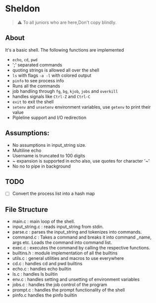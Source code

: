 # Sheldon
> ⚠ To all juniors who are here,Don't copy blindly.


## About 
It's a basic shell. 
The following functions are implemented

* `echo`, `cd`, `pwd`
* ';' separated commands
* quoting strings is allowed all over the shell
* `ls` with flags `-a -l` with colored output
* `pinfo` to see process info
* Runs all the commands
* job handling through `fg`, `bg`, `kjob`, `jobs` and `overkill`
* handles signals like `Ctrl-Z` and `Ctrl-C`
* `exit` to exit the shell
* `setenv` and `unsetenv` environment variables, use `getenv` to print their value
* Pipleline support and I/O redirection


## Assumptions:
* No assumptions in input_string size.
* Multiline echo
* Username is truncated to 100 digits
* ~ expansion is supported in echo also, use quotes for character '~'
* No no to pipe in background

##  TODO
- [ ]  Convert the process list into a hash map

## File Structure
* main.c : main loop of the shell.
* input_string.c : reads input_string from stdin.
* parse.c : parses the input_string and tokenizes into commands.
* command.c : Takes a command and breaks it into command _name, args etc. 
Loads the command into command list.
* exec.c : executes the command by calling the respective functions.
* builtins.h : module implementation of all the builtins
* utils.c : general utilities and macros to use everywhere
* cd.c : handles cd and pwd builtins
* echo.c : handles echo builtin
* ls.c : handles ls builtin
* env.c : handles setting and unsetting of environment variables
* jobs.c : handles the job control of the program
* prompt.c : handles the prompt functionality of the shell
* pinfo.c handles the pinfo builtin
